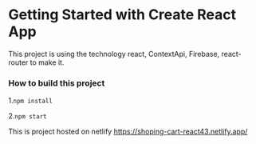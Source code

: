 # Getting Started with Create React App
This project is using the technology react, ContextApi, Firebase, react-router to make it.

### How to build this project

1.```npm install```

2.```npm start```

This is project hosted on netlify https://shoping-cart-react43.netlify.app/
